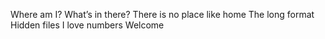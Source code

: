 Where am I?
 What’s in there?
There is no place like home
The long format
Hidden files
I love numbers
Welcome
